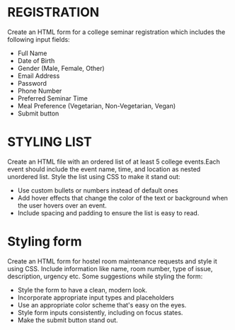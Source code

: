 # REGISTRATION
Create an HTML form for a college seminar registration which includes the following input fields:
 - Full Name
 - Date of Birth
 - Gender (Male, Female, Other)
 - Email Address
 - Password
 - Phone Number
 - Preferred Seminar Time
 - Meal Preference (Vegetarian, Non-Vegetarian, Vegan)
 - Submit button

# STYLING LIST
Create an HTML file with an ordered list of at least 5  college events.Each event should include the event name, time, and location as nested unordered list.
Style the list using CSS to make it stand out:
- Use custom bullets or numbers instead of default ones
- Add hover effects that change the color of the text or background when the user hovers over an event.
- Include spacing and padding to ensure the list is easy to read.

# Styling form
Create an HTML form for hostel room maintenance requests and style it using CSS. Include information like name, room number, type of issue, description, urgency etc.
Some suggestions while styling the form:
- Style the form to have a clean, modern look.
- Incorporate appropriate input types and placeholders
- Use an appropriate color scheme that's easy on the eyes.
- Style form inputs consistently, including on focus states.
- Make the submit button stand out.